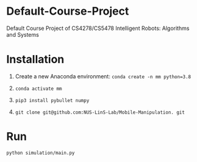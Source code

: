 # Default-Course-Project
Default Course Project of CS4278/CS5478 Intelligent Robots: Algorithms and Systems


# Installation

1. Create a new Anaconda environment: `conda create -n mm python=3.8`

2. `conda activate mm`

3. `pip3 install pybullet numpy`

4. `git clone git@github.com:NUS-LinS-Lab/Mobile-Manipulation.
git`

# Run

`python simulation/main.py`
